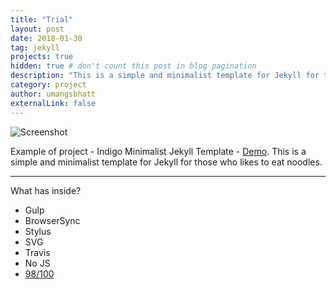 ```yaml
---
title: "Trial"
layout: post
date: 2018-01-30
tag: jekyll
projects: true
hidden: true # don't count this post in blog pagination
description: "This is a simple and minimalist template for Jekyll for those who likes to eat noodles."
category: project
author: umangsbhatt
externalLink: false
---
```


![Screenshot](https://raw.githubusercontent.com/sergiokopplin/indigo/gh-pages/assets/screen-shot.png)

Example of project - Indigo Minimalist Jekyll Template - [Demo](http://sergiokopplin.github.io/indigo/). This is a simple and minimalist template for Jekyll for those who likes to eat noodles.

---

What has inside?

- Gulp
- BrowserSync
- Stylus
- SVG
- Travis
- No JS
- [98/100](https://developers.google.com/speed/pagespeed/insights/?url=http%3A%2F%2Fsergiokopplin.github.io%2Findigo%2F)
